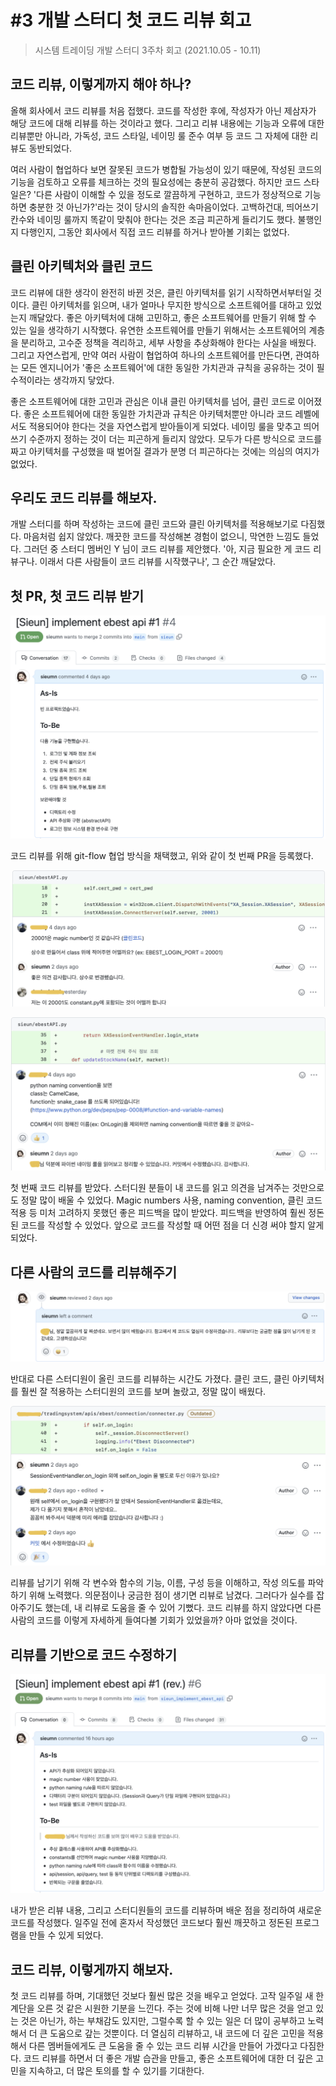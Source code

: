 # #3 개발 스터디 첫 코드 리뷰 회고

> 시스템 트레이딩 개발 스터디 3주차 회고 (2021.10.05 - 10.11)

## 코드 리뷰, 이렇게까지 해야 하나?

올해 회사에서 코드 리뷰를 처음 접했다. 코드를 작성한 후에, 작성자가 아닌 제삼자가 해당 코드에 대해 리뷰를 하는 것이라고 했다. 그리고 리뷰 내용에는 기능과 오류에 대한 리뷰뿐만 아니라, 가독성, 코드 스타일, 네이밍 룰 준수 여부 등 코드 그 자체에 대한 리뷰도 동반되었다.

여러 사람이 협업하다 보면 잘못된 코드가 병합될 가능성이 있기 때문에, 작성된 코드의 기능을 검토하고 오류를 체크하는 것의 필요성에는 충분히 공감했다. 하지만 코드 스타일은? '다른 사람이 이해할 수 있을 정도로 깔끔하게 구현하고, 코드가 정상적으로 기능하면 충분한 것 아닌가?'라는 것이 당시의 솔직한 속마음이었다. 고백하건대, 띄어쓰기 칸수와 네이밍 룰까지 똑같이 맞춰야 한다는 것은 조금 피곤하게 들리기도 했다. 불행인지 다행인지, 그동안 회사에서 직접 코드 리뷰를 하거나 받아볼 기회는 없었다.

## 클린 아키텍처와 클린 코드

코드 리뷰에 대한 생각이 완전히 바뀐 것은, 클린 아키텍처를 읽기 시작하면서부터일 것이다. 클린 아키텍처를 읽으며, 내가 얼마나 무지한 방식으로 소프트웨어를 대하고 있었는지 깨달았다. 좋은 아키텍처에 대해 고민하고, 좋은 소프트웨어를 만들기 위해 할 수 있는 일을 생각하기 시작했다. 유연한 소프트웨어를 만들기 위해서는 소프트웨어의 계층을 분리하고, 고수준 정책을 격리하고, 세부 사항을 추상화해야 한다는 사실을 배웠다. 그리고 자연스럽게, 만약 여러 사람이 협업하여 하나의 소프트웨어를 만든다면, 관여하는 모든 엔지니어가 '좋은 소프트웨어'에 대한 동일한 가치관과 규칙을 공유하는 것이 필수적이라는 생각까지 닿았다.

좋은 소프트웨어에 대한 고민과 관심은 이내 클린 아키텍처를 넘어, 클린 코드로 이어졌다. 좋은 소프트웨어에 대한 동일한 가치관과 규칙은 아키텍처뿐만 아니라 코드 레벨에서도 적용되어야 한다는 것을 자연스럽게 받아들이게 되었다. 네이밍 룰을 맞추고 띄어쓰기 수준까지 정하는 것이 더는 피곤하게 들리지 않았다. 모두가 다른 방식으로 코드를 짜고 아키텍처를 구성했을 때 벌어질 결과가 분명 더 피곤하다는 것에는 의심의 여지가 없었다.

## 우리도 코드 리뷰를 해보자.

 개발 스터디를 하며 작성하는 코드에 클린 코드와 클린 아키텍처를 적용해보기로 다짐했다. 마음처럼 쉽지 않았다. 깨끗한 코드를 작성해본 경험이 없으니, 막연한 느낌도 들었다. 그러던 중 스터디 멤버인 Y 님이 코드 리뷰를 제안했다. '아, 지금 필요한 게 코드 리뷰구나. 이래서 다른 사람들이 코드 리뷰를 시작했구나', 그 순간 깨달았다. 

## 첫 PR, 첫 코드 리뷰 받기

![](images/2021-10-13-01-10-21.png)

 코드 리뷰를 위해 git-flow 협업 방식을 채택했고, 위와 같이 첫 번째 PR을 등록했다.

![](images/2021-10-13-01-10-38.png)

![](images/2021-10-13-01-10-53.png)

첫 번째 코드 리뷰를 받았다. 스터디원 분들이 내 코드를 읽고 의견을 남겨주는 것만으로도 정말 많이 배울 수 있었다. Magic numbers 사용, naming convention, 클린 코드 적용 등 미처 고려하지 못했던 좋은 피드백을 많이 받았다. 피드백을 반영하여 훨씬 정돈된 코드를 작성할 수 있었다. 앞으로 코드를 작성할 때 어떤 점을 더 신경 써야 할지 알게 되었다.

## 다른 사람의 코드를 리뷰해주기

![](images/2021-10-13-01-11-26.png)

반대로 다른 스터디원이 올린 코드를 리뷰하는 시간도 가졌다. 클린 코드, 클린 아키텍처를 훨씬 잘 적용하는 스터디원의 코드를 보며 놀랐고, 정말 많이 배웠다. 

![](images/2021-10-13-01-11-43.png)

리뷰를 남기기 위해 각 변수와 함수의 기능, 이름, 구성 등을 이해하고, 작성 의도를 파악하기 위해 노력했다. 의문점이나 궁금한 점이 생기면 리뷰로 남겼다. 그러다가 실수를 잡아주기도 했는데, 내 리뷰로 도움을 줄 수 있어 기뻤다. 코드 리뷰를 하지 않았다면 다른 사람의 코드를 이렇게 자세하게 들여다볼 기회가 있었을까? 아마 없었을 것이다.

## 리뷰를 기반으로 코드 수정하기

![](images/2021-10-13-01-12-58.png)

내가 받은 리뷰 내용, 그리고 스터디원들의 코드를 리뷰하며 배운 점을 정리하여 새로운 코드를 작성했다. 일주일 전에 혼자서 작성했던 코드보다 훨씬 깨끗하고 정돈된 프로그램을 만들 수 있게 되었다.

## 코드 리뷰, 이렇게까지 해보자.

첫 코드 리뷰를 하며, 기대했던 것보다 훨씬 많은 것을 배우고 얻었다. 고작 일주일 새 한 계단을 오른 것 같은 시원한 기분을 느낀다. 주는 것에 비해 나만 너무 많은 것을 얻고 있는 것은 아닌가, 하는 부채감도 있지만, 그럴수록 할 수 있는 일은 더 많이 공부하고 노력해서 더 큰 도움으로 갚는 것뿐이다. 더 열심히 리뷰하고, 내 코드에 더 깊은 고민을 적용해서 다른 멤버들에게도 큰 도움을 줄 수 있는 코드 리뷰 시간을 만들어 가겠다고 다짐한다. 코드 리뷰를 하면서 더 좋은 개발 습관을 만들고, 좋은 소프트웨어에 대한 더 깊은 고민을 지속하고, 더 많은 토의를 할 수 있기를 기대한다.